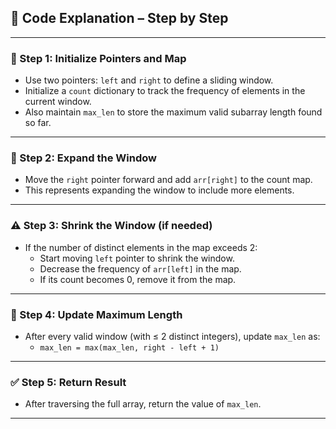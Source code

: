 ## 🧠 Code Explanation – Step by Step

---

### 🔧 Step 1: Initialize Pointers and Map

- Use two pointers: `left` and `right` to define a sliding window.
- Initialize a `count` dictionary to track the frequency of elements in the current window.
- Also maintain `max_len` to store the maximum valid subarray length found so far.

---

### 🔁 Step 2: Expand the Window

- Move the `right` pointer forward and add `arr[right]` to the count map.
- This represents expanding the window to include more elements.

---

### ⚠️ Step 3: Shrink the Window (if needed)

- If the number of distinct elements in the map exceeds 2:
  - Start moving `left` pointer to shrink the window.
  - Decrease the frequency of `arr[left]` in the map.
  - If its count becomes 0, remove it from the map.

---

### 📏 Step 4: Update Maximum Length

- After every valid window (with ≤ 2 distinct integers), update `max_len` as:
  - `max_len = max(max_len, right - left + 1)`

---

### ✅ Step 5: Return Result

- After traversing the full array, return the value of `max_len`.

---
